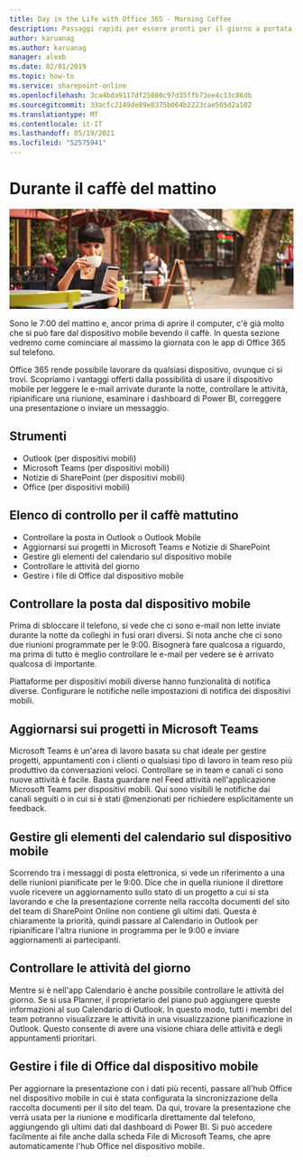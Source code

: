 ```yaml
---
title: Day in the Life with Office 365 - Morning Coffee
description: Passaggi rapidi per essere pronti per il giorno a portata di mano con Office 365
author: karuanag
ms.author: karuanag
manager: alexb
ms.date: 02/01/2019
ms.topic: how-to
ms.service: sharepoint-online
ms.openlocfilehash: 3ca4bda9117df25080c97d35ffb73ee4c13c86db
ms.sourcegitcommit: 33acfc2149de89e8375b064b2223cae505d2a102
ms.translationtype: MT
ms.contentlocale: it-IT
ms.lasthandoff: 05/19/2021
ms.locfileid: "52575941"
---
```

# <a name="during-morning-coffee"></a>Durante il caffè del mattino

![Immagine del caffè del mattino](media/ditl_coffee.png)

Sono le 7:00 del mattino e, ancor prima di aprire il computer, c'è già molto che si può fare dal dispositivo mobile bevendo il caffè. In questa sezione vedremo come cominciare al massimo la giornata con le app di Office 365 sul telefono.

Office 365 rende possibile lavorare da qualsiasi dispositivo, ovunque ci si trovi. Scopriamo i vantaggi offerti dalla possibilità di usare il dispositivo mobile per leggere le e-mail arrivate durante la notte, controllare le attività, ripianificare una riunione, esaminare i dashboard di Power BI, correggere una presentazione o inviare un messaggio. 

## <a name="tools"></a>Strumenti
- Outlook (per dispositivi mobili)
- Microsoft Teams (per dispositivi mobili)
- Notizie di SharePoint (per dispositivi mobili)
- Office (per dispositivi mobili)

## <a name="checklist-for-your-morning-coffee"></a>Elenco di controllo per il caffè mattutino
- Controllare la posta in Outlook o Outlook Mobile
- Aggiornarsi sui progetti in Microsoft Teams e Notizie di SharePoint
- Gestire gli elementi del calendario sul dispositivo mobile
- Controllare le attività del giorno
- Gestire i file di Office dal dispositivo mobile 

## <a name="check-mail-from-your-mobile-device"></a>Controllare la posta dal dispositivo mobile
Prima di sbloccare il telefono, si vede che ci sono e-mail non lette inviate durante la notte da colleghi in fusi orari diversi. Si nota anche che ci sono due riunioni programmate per le 9:00. Bisognerà fare qualcosa a riguardo, ma prima di tutto è meglio controllare le e-mail per vedere se è arrivato qualcosa di importante.

Piattaforme per dispositivi mobili diverse hanno funzionalità di notifica diverse. Configurare le notifiche nelle impostazioni di notifica dei dispositivi mobili. 

## <a name="get-up-to-date-on-projects-in-microsoft-teams"></a>Aggiornarsi sui progetti in Microsoft Teams
Microsoft Teams è un'area di lavoro basata su chat ideale per gestire progetti, appuntamenti con i clienti o qualsiasi tipo di lavoro in team reso più produttivo da conversazioni veloci. Controllare se in team e canali ci sono nuove attività è facile. Basta guardare nel Feed attività nell'applicazione Microsoft Teams per dispositivi mobili. Qui sono visibili le notifiche dai canali seguiti o in cui si è stati @menzionati per richiedere esplicitamente un feedback.  

## <a name="manage-calendar-items-on-your-mobile-device"></a>Gestire gli elementi del calendario sul dispositivo mobile
Scorrendo tra i messaggi di posta elettronica, si vede un riferimento a una delle riunioni pianificate per le 9:00. Dice che in quella riunione il direttore vuole ricevere un aggiornamento sullo stato di un progetto a cui si sta lavorando e che la presentazione corrente nella raccolta documenti del sito del team di SharePoint Online non contiene gli ultimi dati. Questa è chiaramente la priorità, quindi passare al Calendario in Outlook per ripianificare l'altra riunione in programma per le 9:00 e inviare aggiornamenti ai partecipanti.

## <a name="check-tasks-for-the-day"></a>Controllare le attività del giorno
Mentre si è nell'app Calendario è anche possibile controllare le attività del giorno. Se si usa Planner, il proprietario del piano può aggiungere queste informazioni al suo Calendario di Outlook. In questo modo, tutti i membri del team potranno visualizzare le attività in una visualizzazione pianificazione in Outlook. Questo consente di avere una visione chiara delle attività e degli appuntamenti prioritari.  

## <a name="manage-office-files-from-your-mobile-device"></a>Gestire i file di Office dal dispositivo mobile
Per aggiornare la presentazione con i dati più recenti, passare all'hub Office nel dispositivo mobile in cui è stata configurata la sincronizzazione della raccolta documenti per il sito del team. Da qui, trovare la presentazione che verrà usata per la riunione e modificarla direttamente dal telefono, aggiungendo gli ultimi dati dal dashboard di Power BI. Si può accedere facilmente ai file anche dalla scheda File di Microsoft Teams, che apre automaticamente l'hub Office nel dispositivo mobile. 